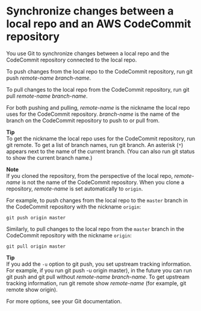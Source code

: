 # Synchronize changes between a local repo and an AWS CodeCommit repository<a name="how-to-sync-changes"></a>

You use Git to synchronize changes between a local repo and the CodeCommit repository connected to the local repo\.

To push changes from the local repo to the CodeCommit repository, run git push *remote\-name* *branch\-name*\.

To pull changes to the local repo from the CodeCommit repository, run git pull *remote\-name* *branch\-name*\.

For both pushing and pulling, *remote\-name* is the nickname the local repo uses for the CodeCommit repository\. *branch\-name* is the name of the branch on the CodeCommit repository to push to or pull from\.

**Tip**  
To get the nickname the local repo uses for the CodeCommit repository, run git remote\. To get a list of branch names, run git branch\. An asterisk \(`*`\) appears next to the name of the current branch\. \(You can also run git status to show the current branch name\.\)

**Note**  
If you cloned the repository, from the perspective of the local repo, *remote\-name* is not the name of the CodeCommit repository\. When you clone a repository, *remote\-name* is set automatically to `origin`\. 

For example, to push changes from the local repo to the `master` branch in the CodeCommit repository with the nickname `origin`:

```
git push origin master
```

Similarly, to pull changes to the local repo from the `master` branch in the CodeCommit repository with the nickname `origin`:

```
git pull origin master
```

**Tip**  
If you add the `-u` option to git push, you set upstream tracking information\. For example, if you run git push \-u origin master\), in the future you can run git push and git pull without *remote\-name* *branch\-name*\. To get upstream tracking information, run git remote show *remote\-name* \(for example, git remote show origin\)\.

For more options, see your Git documentation\.